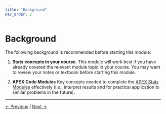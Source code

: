 ```yaml
---
title: "Background"
nav_order: 2
---
```


# **Background**

The following background is recommended before starting this module:

1. **Stats concepts in your course.** This module will work best if you have already covered the relevant module topic in your course. You may want to review your notes or textbook before starting this module.

2. **APEX Code Modules** Key concepts needed to complete the [APEX Stats Modules](https://github.com/vectrlab/apex-stats-modules#readme) effectively (i.e., interpret results and for practical application to similar problems in the future).

---

[← Previous](index.md) | [Next →](learn_outcome.md)
